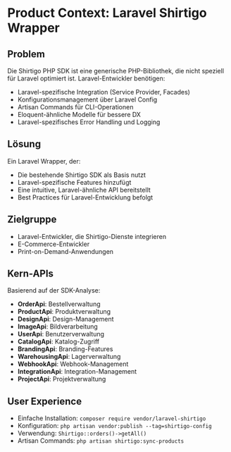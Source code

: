 # Product Context: Laravel Shirtigo Wrapper

## Problem
Die Shirtigo PHP SDK ist eine generische PHP-Bibliothek, die nicht speziell für Laravel optimiert ist. Laravel-Entwickler benötigen:
- Laravel-spezifische Integration (Service Provider, Facades)
- Konfigurationsmanagement über Laravel Config
- Artisan Commands für CLI-Operationen
- Eloquent-ähnliche Modelle für bessere DX
- Laravel-spezifisches Error Handling und Logging

## Lösung
Ein Laravel Wrapper, der:
- Die bestehende Shirtigo SDK als Basis nutzt
- Laravel-spezifische Features hinzufügt
- Eine intuitive, Laravel-ähnliche API bereitstellt
- Best Practices für Laravel-Entwicklung befolgt

## Zielgruppe
- Laravel-Entwickler, die Shirtigo-Dienste integrieren
- E-Commerce-Entwickler
- Print-on-Demand-Anwendungen

## Kern-APIs
Basierend auf der SDK-Analyse:
- **OrderApi**: Bestellverwaltung
- **ProductApi**: Produktverwaltung
- **DesignApi**: Design-Management
- **ImageApi**: Bildverarbeitung
- **UserApi**: Benutzerverwaltung
- **CatalogApi**: Katalog-Zugriff
- **BrandingApi**: Branding-Features
- **WarehousingApi**: Lagerverwaltung
- **WebhookApi**: Webhook-Management
- **IntegrationApi**: Integration-Management
- **ProjectApi**: Projektverwaltung

## User Experience
- Einfache Installation: `composer require vendor/laravel-shirtigo`
- Konfiguration: `php artisan vendor:publish --tag=shirtigo-config`
- Verwendung: `Shirtigo::orders()->getAll()`
- Artisan Commands: `php artisan shirtigo:sync-products`
